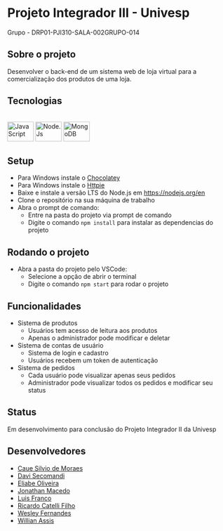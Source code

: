 # Projeto Integrador III - Univesp

Grupo - DRP01-PJI310-SALA-002GRUPO-014

## Sobre o projeto

Desenvolver o back-end de um sistema web de loja virtual para a comercialização dos produtos de uma loja.

## Tecnologias

<div style="display: inline_block"><br>
  <img title="JavaScript" alt="JavaScript" height="45" width="60" src="https://cdn.jsdelivr.net/gh/devicons/devicon/icons/javascript/javascript-original.svg">
  <img title="Node.Js" alt="Node.Js" height="45" width="60" src="https://cdn.jsdelivr.net/gh/devicons/devicon/icons/nodejs/nodejs-original.svg">
  <img title="MongoDB" alt="MongoDB" height="45" width="60" src="https://cdn.jsdelivr.net/gh/devicons/devicon/icons/mongodb/mongodb-original.svg">
</div>

## Setup

- Para Windows instale o <a href="https://docs.chocolatey.org/en-us/choco/setup#more-install-options"> Chocolatey</a>
- Para Windows instale o <a href="https://httpie.io/docs/cli/windows"> Httpie</a>
- Baixe e instale a versão LTS do Node.js em <https://nodejs.org/en>
- Clone o repositório na sua máquina de trabalho
- Abra o prompt de comando:
  - Entre na pasta do projeto via prompt de comando
  - Digite o comando <code>npm install</code> para instalar as dependencias do projeto

## Rodando o projeto

- Abra a pasta do projeto pelo VSCode:
  - Selecione a opção de abrir o terminal
  - Digite o comando <code>npm start</code> para rodar o projeto

## Funcionalidades

- Sistema de produtos
  - Usuários tem acesso de leitura aos produtos
  - Apenas o administrador pode modificar e deletar
- Sistema de contas de usuário
  - Sistema de login e cadastro
  - Usuários recebem um token de autenticação
- Sistema de pedidos
  - Cada usuário pode visualizar apenas seus pedidos
  - Administrador pode visualizar todos os pedidos e modificar seu status

## Status

Em desenvolvimento para conclusão do Projeto Integrador II da Univesp

## Desenvolvedores

- <a href=""> Caue Silvio de Moraes </a>
- <a href="https://github.com/davi-secomandi"> Davi Secomandi </a>
- <a href="https://github.com/eliabev"> Eliabe Oliveira </a>
- <a href="https://github.com/jmacedo91"> Jonathan Macedo </a>
- <a href=""> Luis Franco </a>
- <a href=""> Ricardo Catelli Filho </a>
- <a href="https://github.com/wsfer"> Wesley Fernandes </a>
- <a href="https://github.com/WillAssis"> Willian Assis </a>
